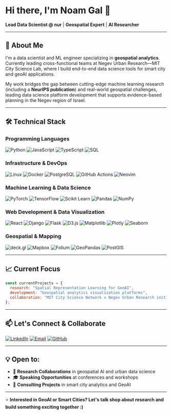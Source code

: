 # Hi there, I'm Noam Gal 👋
**Lead Data Scientist @ nur** | **Geospatial Expert** | **AI Researcher**

---

## 🚀 About Me
I'm a data scientist and ML engineer specializing in **geospatial analytics**. Currently leading cross-functional teams at Negev Urban Research—MIT City Science Lab, where I build end-to-end data science tools for smart city and geoAI applications. 

My work bridges the gap between cutting-edge machine learning research (including a **NeurIPS publication**) and real-world geospatial challenges, leading data science platform development that supports evidence-based planning in the Negev region of Israel.

---

## 🛠️ Technical Stack

### **Programming Languages**
![Python](https://img.shields.io/badge/Python-3776AB?style=for-the-badge&logo=python&logoColor=white)
![JavaScript](https://img.shields.io/badge/JavaScript-F7DF1E?style=for-the-badge&logo=javascript&logoColor=black)
![TypeScript](https://img.shields.io/badge/TypeScript-007ACC?style=for-the-badge&logo=typescript&logoColor=white)
![SQL](https://img.shields.io/badge/SQL-4479A1?style=for-the-badge&logo=mysql&logoColor=white)


### **Infrastructure & DevOps**
![Linux](https://img.shields.io/badge/Linux-FCC624?style=for-the-badge&logo=linux&logoColor=black)
![Docker](https://img.shields.io/badge/Docker-2496ED?style=for-the-badge&logo=docker&logoColor=white)
![PostgreSQL](https://img.shields.io/badge/PostgreSQL-316192?style=for-the-badge&logo=postgresql&logoColor=white)
![GitHub Actions](https://img.shields.io/badge/GitHub_Actions-2088FF?style=for-the-badge&logo=github-actions&logoColor=white)
![Neovim](https://img.shields.io/badge/NeoVim-57A143?style=for-the-badge&logo=neovim&logoColor=white)


### **Machine Learning & Data Science**
![PyTorch](https://img.shields.io/badge/PyTorch-EE4C2C?style=for-the-badge&logo=pytorch&logoColor=white)
![TensorFlow](https://img.shields.io/badge/TensorFlow-FF6F00?style=for-the-badge&logo=tensorflow&logoColor=white)
![Scikit Learn](https://img.shields.io/badge/Scikit_Learn-F7931E?style=for-the-badge&logo=scikit-learn&logoColor=white)
![Pandas](https://img.shields.io/badge/Pandas-150458?style=for-the-badge&logo=pandas&logoColor=white)
![NumPy](https://img.shields.io/badge/NumPy-013243?style=for-the-badge&logo=numpy&logoColor=white)

### **Web Development & Data Visualization**
![React](https://img.shields.io/badge/React-20232A?style=for-the-badge&logo=react&logoColor=61DAFB)
![Django](https://img.shields.io/badge/Django-092E20?style=for-the-badge&logo=django&logoColor=white)
![Flask](https://img.shields.io/badge/Flask-000000?style=for-the-badge&logo=flask&logoColor=white)
![D3.js](https://img.shields.io/badge/D3.js-F9A03C?style=for-the-badge&logo=d3.js&logoColor=white)
![Matplotlib](https://img.shields.io/badge/Matplotlib-11557c?style=for-the-badge&logo=python&logoColor=white)
![Plotly](https://img.shields.io/badge/Plotly-3F4F75?style=for-the-badge&logo=plotly&logoColor=white)
![Seaborn](https://img.shields.io/badge/Seaborn-3776AB?style=for-the-badge&logo=python&logoColor=white)

### **Geospatial & Mapping**
![deck.gl](https://img.shields.io/badge/deck.gl-000000?style=for-the-badge&logo=uber&logoColor=white)
![Mapbox](https://img.shields.io/badge/Mapbox-000000?style=for-the-badge&logo=mapbox&logoColor=white)
![Folium](https://img.shields.io/badge/Folium-77B829?style=for-the-badge&logo=python&logoColor=white)
![GeoPandas](https://img.shields.io/badge/GeoPandas-139C5A?style=for-the-badge&logo=python&logoColor=white)
![PostGIS](https://img.shields.io/badge/PostGIS-336791?style=for-the-badge&logo=postgresql&logoColor=white)

-----

## 📈 Current Focus

```javascript
const currentProjects = {
  research: "Spatial Representation Learning for GeoAI",
  development: "Geospatial analytics visualization platforms",
  collaboration: "MIT City Science Network x Negev Urban Research initiatives",
};
```

---

## 📫 Let's Connect & Collaborate

[![LinkedIn](https://img.shields.io/badge/LinkedIn-0077B5?style=for-the-badge&logo=linkedin&logoColor=white)](https://www.linkedin.com/in/noam-gal/)
[![Email](https://img.shields.io/badge/Email-D14836?style=for-the-badge&logo=gmail&logoColor=white)](mailto:noam@example.com)
[![GitHub](https://img.shields.io/badge/GitHub-100000?style=for-the-badge&logo=github&logoColor=white)](https://github.com/noamjgal)

---

## 💡 Open to:
- 🤝 **Research Collaborations** in geospatial AI and urban data science
- 🎓 **Speaking Opportunities** at conferences and workshops
- 🚀 **Consulting Projects** in smart city analytics and GeoAI

---

⭐ **Interested in GeoAI or Smart Cities? Let's talk shop about research and build something exciting together :)**
